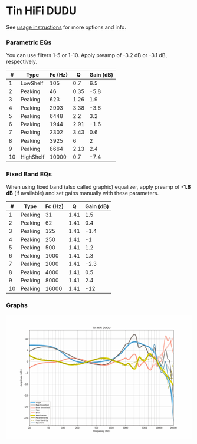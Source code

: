# Tin HiFi DUDU
See [usage instructions](https://github.com/jaakkopasanen/AutoEq#usage) for more options and info.

### Parametric EQs
You can use filters 1-5 or 1-10. Apply preamp of -3.2 dB or -3.1 dB, respectively.

|   # | Type      |   Fc (Hz) |    Q |   Gain (dB) |
|-----|-----------|-----------|------|-------------|
|   1 | LowShelf  |       105 | 0.7  |         6.5 |
|   2 | Peaking   |        46 | 0.35 |        -5.8 |
|   3 | Peaking   |       623 | 1.26 |         1.9 |
|   4 | Peaking   |      2903 | 3.38 |        -3.6 |
|   5 | Peaking   |      6448 | 2.2  |         3.2 |
|   6 | Peaking   |      1944 | 2.91 |        -1.6 |
|   7 | Peaking   |      2302 | 3.43 |         0.6 |
|   8 | Peaking   |      3925 | 6    |         2   |
|   9 | Peaking   |      8664 | 2.13 |         2.4 |
|  10 | HighShelf |     10000 | 0.7  |        -7.4 |

### Fixed Band EQs
When using fixed band (also called graphic) equalizer, apply preamp of **-1.8 dB** (if available) and set gains manually with these parameters.

|   # | Type    |   Fc (Hz) |    Q |   Gain (dB) |
|-----|---------|-----------|------|-------------|
|   1 | Peaking |        31 | 1.41 |         1.5 |
|   2 | Peaking |        62 | 1.41 |         0.4 |
|   3 | Peaking |       125 | 1.41 |        -1.4 |
|   4 | Peaking |       250 | 1.41 |        -1   |
|   5 | Peaking |       500 | 1.41 |         1.2 |
|   6 | Peaking |      1000 | 1.41 |         1.3 |
|   7 | Peaking |      2000 | 1.41 |        -2.3 |
|   8 | Peaking |      4000 | 1.41 |         0.5 |
|   9 | Peaking |      8000 | 1.41 |         2.4 |
|  10 | Peaking |     16000 | 1.41 |       -12   |

### Graphs
![](./Tin%20HiFi%20DUDU.png)

